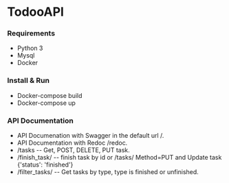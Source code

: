 # TodooAPI

### Requirements
- Python 3
- Mysql
- Docker

### Install & Run
- Docker-compose build
- Docker-compose up

### API Documentation
- API Documenation with Swagger in the default url /.
- API Documentation with Redoc /redoc.
- /tasks    -- Get, POST, DELETE, PUT task.
- /finish_task/<id>   -- finish task by id or /tasks/<id>  Method=PUT and Update task {'status': 'finished'}
- /filter_tasks/<type>  -- Get tasks by type, type is finished or unfinished.
